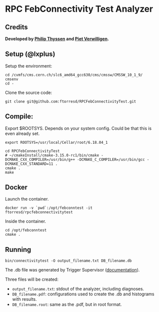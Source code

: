 # RPC FebConnectivity Test Analyzer

## Credits

**Developed by [Philip Thyssen](https://github.com/philipthyssen) and [Piet Verwilligen](https://github.com/pietverwilligen).**


## Setup (@lxplus)

Setup the environment:

```
cd /cvmfs/cms.cern.ch/slc6_amd64_gcc630/cms/cmssw/CMSSW_10_1_9/ 
cmsenv
cd -
```

Clone the source code:

```
git clone git@github.com:ftorresd/RPCFebConnectivityTest.git
```

## Compile:

Export $ROOTSYS. Depends on your system config. Could be that this is even already set.

```
export ROOTSYS=/usr/local/Cellar/root/6.18.04_1
```

```
cd RPCFebConnectivityTest
# ~/cmakeInstall/cmake-3.15.0-rc1/bin/cmake -DCMAKE_CXX_COMPILER=/usr/bin/g++ -DCMAKE_C_COMPILER=/usr/bin/gcc -DCMAKE_CXX_STANDARD=11 .
cmake .
make
```

## Docker

Launch the container.

```
docker run -v `pwd`:/opt/febconntest -it ftorresd/rpcfebconnectivitytest
```

Inside the container.

```
cd /opt/febconntest
cmake .
```

## Running

```
bin/connectivitytest -O output_filename.txt DB_filename.db
```

The .db file was generated by Trigger Supervisor ([documentation](https://twiki.cern.ch/twiki/bin/view/CMS/RPCFebCommissioningPanel)).


Three files will be created:
* ```output_filename.txt```: stdout of the analyzer, including diagnoses.
* ```DB_filename.pdf```: configurations used to create the .db and histograms with results.
* ```DB_filename.root```: same as the .pdf, but in root format.


